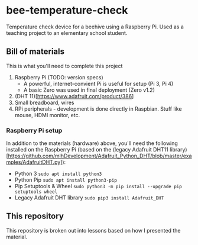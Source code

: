 # bee-temperature-check
Temperature check device for a beehive using a Raspberry Pi. Used as a
teaching project to an elementary school student.

## Bill of materials
This is what you'll need to complete this project

1. Raspberry Pi (TODO: version specs)
   - A powerful, internet-convient Pi is useful for setup (Pi 3, Pi 4)
   - A basic Zero was used in final deployment (Zero v1.2)
2. (DHT 11)[https://www.adafruit.com/product/386]
3. Small breadboard, wires
4. RPi peripherals - development is done directly in Raspbian. Stuff
   like mouse, HDMI monitor, etc.

### Raspberry Pi setup
In addition to the materials (hardware) above, you'll need the following
installed on the Raspberry Pi (based on the (legacy Adafruit DHT11 
library)[https://github.com/mlhDevelopment/Adafruit_Python_DHT/blob/master/examples/AdafruitDHT.py]):

- Python 3
  `sudo apt install python3`
- Python Pip
  `sudo apt install python3-pip`
- Pip Setuptools & Wheel
  `sudo python3 -m pip install --upgrade pip setuptools wheel`
- Legacy Adafruit DHT library
  `sudo pip3 install Adafruit_DHT`


## This repository
This repository is broken out into lessons based on how I presented the
material. 
